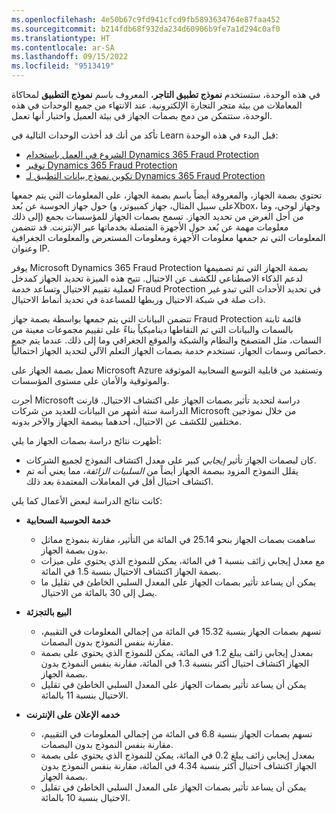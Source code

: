 ```yaml
---
ms.openlocfilehash: 4e50b67c9fd941cfcd9fb5893634764e87faa452
ms.sourcegitcommit: b214fdb68f932da234d60906b9fe7a1d294c0af0
ms.translationtype: HT
ms.contentlocale: ar-SA
ms.lasthandoff: 09/15/2022
ms.locfileid: "9513419"
---
```

في هذه الوحدة، ستستخدم **نموذج تطبيق التاجر**، المعروف باسم **نموذج التطبيق** لمحاكاة المعاملات من بيئة متجر التجارة الإلكترونية. عند الانتهاء من جميع الوحدات في هذه الوحدة، ستتمكن من دمج بصمات الجهاز في بيئة العميل واختبار أنها تعمل.  

تأكد من أنك قد أخذت الوحدات التالية في Learn قبل البدء في هذه الوحدة:

- [الشروع في العمل باستخدام Dynamics 365 Fraud Protection](/training/modules/get-started-fraud-protection/?azure-portal=true)
- [توفير Dynamics 365 Fraud Protection](/training/modules/provision-fraud-protection/?azure-portal=true)
- [تكوين نموذج بيانات التطبيق لـ Dynamics 365 Fraud Protection]( /training/modules/configure-sample-app-fraud-protection/?azure-portal=true)

تحتوي بصمة الجهاز، والمعروفة أيضاً باسم بصمة الجهاز، على المعلومات التي يتم جمعها حول جهاز الحوسبة عن بُعد (على سبيل المثال، جهاز كمبيوتر، وXbox، وجهاز لوحي، وما إلى ذلك) من أجل الغرض من تحديد الجهاز. تسمح بصمات الجهاز للمؤسسات بجمع معلومات مهمة عن بُعد حول الأجهزة المتصلة بخدماتها عبر الإنترنت. قد تتضمن المعلومات التي تم جمعها معلومات الأجهزة ومعلومات المستعرض والمعلومات الجغرافية وعنوان IP. 

يوفر Microsoft Dynamics 365 Fraud Protection بصمة الجهاز التي تم تصميمها لدعم الذكاء الاصطناعي للكشف عن الاحتيال. تتيح هذه الميزة تحديد الجهاز كمدخل لعملية تقييم الاحتيال وتساعد خدمة Fraud Protection في تحديد الأحداث التي تبدو غير ذات صلة في شبكة الاحتيال وربطها للمساعدة في تحديد أنماط الاحتيال. 

تتضمن البيانات التي يتم جمعها بواسطة بصمة جهاز Fraud Protection قائمة ثابتة بالسمات والبيانات التي تم التقاطها ديناميكياً بناءً على تقييم مجموعات معينة من السمات، مثل المتصفح والنظام والشبكة والموقع الجغرافي وما إلى ذلك. عندما يتم جمع خصائص وسمات الجهاز، تستخدم خدمة بصمات الجهاز التعلم الآلي لتحديد الجهاز احتمالياً. 

تعمل بصمة الجهاز على Microsoft Azure وتستفيد من قابلية التوسع السحابية الموثوقة والموثوقية والأمان على مستوى المؤسسات. 

أجرت Microsoft دراسة لتحديد تأثير بصمات الجهاز على اكتشاف الاحتيال. قارنت الدراسة ستة أشهر من البيانات للعديد من شركات Microsoft من خلال نموذجين مختلفين للكشف عن الاحتيال، أحدهما ببصمة الجهاز والآخر بدونه. 

أظهرت نتائج دراسة بصمات الجهاز ما يلي:

- كان لبصمات الجهاز تأثير *إيجابي* كبير على معدل اكتشاف النموذج لجميع الشركات.
- يقلل النموذج المزود ببصمة الجهاز أيضاً من *السلبيات الزائفة*، مما يعني أنه تم اكتشاف احتيال أقل في المعاملات المعتمدة بعد ذلك.

كانت نتائج الدراسة لبعض الأعمال كما يلي:
 
- **خدمة الحوسبة السحابية**

    - ساهمت بصمات الجهاز بنحو 25.14 في المائة من التأثير، مقارنة بنموذج مماثل بدون بصمة الجهاز.
    - مع معدل إيجابي زائف بنسبة 1 في المائة، يمكن للنموذج الذي يحتوي على ميزات بصمة الجهاز اكتشاف الاحتيال بنسبة 1.5 في المائة. 
    - يمكن أن يساعد تأثير بصمات الجهاز على المعدل السلبي الخاطئ في تقليل ما يصل إلى 30 بالمائة من الاحتيال.

- **البيع بالتجزئة**

    - تسهم بصمات الجهاز بنسبة 15.32 في المائة من إجمالي المعلومات في التقييم، مقارنة بنفس النموذج بدون البصمات.
    - بمعدل إيجابي زائف يبلغ 1.2 في المائة، يمكن للنموذج الذي يحتوي على بصمة الجهاز اكتشاف احتيال أكثر بنسبة 1.3 في المائة، مقارنة بنفس النموذج بدون بصمة الجهاز.
    - يمكن أن يساعد تأثير بصمات الجهاز على المعدل السلبي الخاطئ في تقليل الاحتيال بنسبة 11 بالمائة. 
 
- **خدمه الإعلان على الإنترنت**
 
    - تسهم بصمات الجهاز بنسبة 6.8 في المائة من إجمالي المعلومات في التقييم، مقارنة بنفس النموذج بدون البصمات. 
    - بمعدل إيجابي زائف يبلغ 0.2 في المائة، يمكن للنموذج الذي يحتوي على بصمة الجهاز اكتشاف احتيال أكثر بنسبة 4.34 في المائة، مقارنة بنفس النموذج بدون بصمة الجهاز.
    - يمكن أن يساعد تأثير بصمات الجهاز على المعدل السلبي الخاطئ في تقليل الاحتيال بنسبة 10 بالمائة. 
